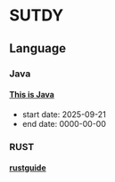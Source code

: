 # SUTDY

## Language

### Java

#### [This is Java](language/java/thisisjava/README.md)
- start date: 2025-09-21
- end date: 0000-00-00

### RUST

#### [rustguide](language/rust/rustguide)
